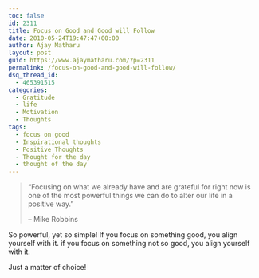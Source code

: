 ```yaml
---
toc: false
id: 2311
title: Focus on Good and Good will Follow
date: 2010-05-24T19:47:47+00:00
author: Ajay Matharu
layout: post
guid: https://www.ajaymatharu.com/?p=2311
permalink: /focus-on-good-and-good-will-follow/
dsq_thread_id:
  - 465391515
categories:
  - Gratitude
  - life
  - Motivation
  - Thoughts
tags:
  - focus on good
  - Inspirational thoughts
  - Positive Thoughts
  - Thought for the day
  - thought of the day
---
```

> &#8220;Focusing on what we already have and are grateful for right now is one of the most powerful things we can do to alter our life in a positive way.&#8221;
> 
> &#8211; Mike Robbins

So powerful, yet so simple! If you focus on something good, you align yourself with it. if you focus on something not so good, you align yourself with it.

Just a matter of choice!
